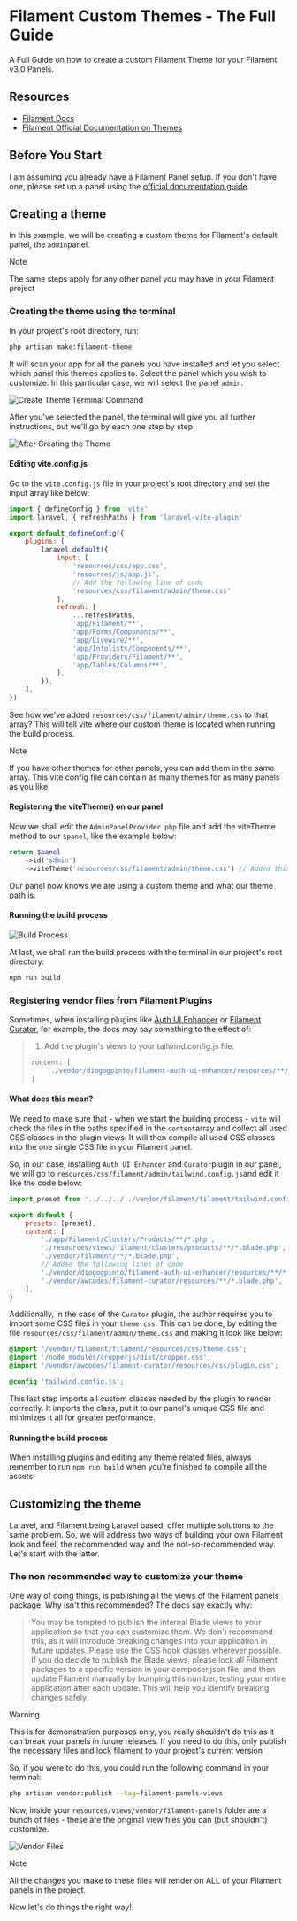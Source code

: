 # Filament Custom Themes - The Full Guide
A Full Guide on how to create a custom Filament Theme for your Filament v3.0 Panels.

## Resources
- [Filament Docs](https://filamentphp.com/docs/)
- [Filament Official Documentation on Themes](https://filamentphp.com/docs/3.x/panels/themes#creating-a-custom-theme)

## Before You Start

I am assuming you already have a Filament Panel setup. If you don't have one, please set up a panel using the [official documentation guide](https://filamentphp.com/docs/3.x/panels/getting-started).

## Creating a theme

In this example, we will be creating a custom theme for Filament's default panel, the `admin`panel.

> [!note]
> The same steps apply for any other panel you may have in your Filament project

### Creating the theme using the terminal

In your project's root directory, run:

```bash
php artisan make:filament-theme
```

It will scan your app for all the panels you have installed and let you select which panel this themes applies to. Select the panel which you wish to customize. In this particular case, we will select the panel `admin`.

![Create Theme Terminal Command](./screenshots/create-theme.png)

After you've selected the panel, the terminal will give you all further instructions, but we'll go by each one step by step.

![After Creating the Theme](./screenshots/after-create-theme.png)

#### Editing vite.config.js

Go to the `vite.config.js` file in your project's root directory and set the input array like below:

```javascript
import { defineConfig } from 'vite'
import laravel, { refreshPaths } from 'laravel-vite-plugin'

export default defineConfig({
    plugins: [
        laravel.default({
            input: [
                'resources/css/app.css',
                'resources/js/app.js',
                // Add the following line of code
                'resources/css/filament/admin/theme.css'
            ],
            refresh: [
                ...refreshPaths,
                'app/Filament/**',
                'app/Forms/Components/**',
                'app/Livewire/**',
                'app/Infolists/Components/**',
                'app/Providers/Filament/**',
                'app/Tables/Columns/**',
            ],
        }),
    ],
})
```

See how we've added `resources/css/filament/admin/theme.css` to that array? This will tell vite where our custom theme is located when running the build process.

>[!note]
> If you have other themes for other panels, you can add them in the same array. This vite config file can contain as many themes for as many panels as you like!

#### Registering the viteTheme() on our panel

Now we shall edit the `AdminPanelProvider.php` file and add the viteTheme method to our `$panel`, like the example below:

```php
return $panel
    ->id('admin')
    ->viteTheme('resources/css/filament/admin/theme.css') // Added this line of code
```

Our panel now knows we are using a custom theme and what our theme path is.

#### Running the build process

![Build Process](./screenshots/npm-run-build.png)

At last, we shall run the build process with the terminal in our project's root directory:

```bash
npm run build
```

### Registering vendor files from Filament Plugins

Sometimes, when installing plugins like [Auth UI Enhancer](https://www.github.com/diogogpinto/filament-auth-ui-enhancer) or [Filament Curator](https://github.com/awcodes/filament-curator), for example, the docs may say something to the effect of:

> 1. Add the plugin's views to your tailwind.config.js file.
> ```javascript
> content: [
>     './vendor/diogogpinto/filament-auth-ui-enhancer/resources/**/*.blade.php',
> ]
> ```

#### What does this mean?

We need to make sure that - when we start the building process - `vite` will check the files in the paths specified in the `content`array and collect all used CSS classes in the plugin views. It will then compile all used CSS classes into the one single CSS file in your Filament panel. 

So, in our case, installing `Auth UI Enhancer` and `Curator`plugin in our panel, we will go to `resources/css/filament/admin/tailwind.config.js`and edit it like the code below:

```js
import preset from '../../../../vendor/filament/filament/tailwind.config.preset'

export default {
    presets: [preset],
    content: [
        './app/Filament/Clusters/Products/**/*.php',
        './resources/views/filament/clusters/products/**/*.blade.php',
        './vendor/filament/**/*.blade.php',
        // Added the following lines of code
        './vendor/diogogpinto/filament-auth-ui-enhancer/resources/**/*.blade.php',
        './vendor/awcodes/filament-curator/resources/**/*.blade.php',
    ],
}
```

Additionally, in the case of the `Curator` plugin, the author requires you to import some CSS files in your `theme.css`. This can be done, by editing the file `resources/css/filament/admin/theme.css` and making it look like below:

```css
@import '/vendor/filament/filament/resources/css/theme.css';
@import '/node_modules/cropperjs/dist/cropper.css';
@import '/vendor/awcodes/filament-curator/resources/css/plugin.css';

@config 'tailwind.config.js';
```

This last step imports all custom classes needed by the plugin to render correctly. It imports the class, put it to our panel's unique CSS file and minimizes it all for greater performance.

#### Running the build process

When installing plugins and editing any theme related files, always remember to run `npm run build` when you're finished to compile all the assets.

## Customizing the theme

Laravel, and Filament being Laravel based, offer multiple solutions to the same problem. So, we will address two ways of building your own Filament look and feel, the recommended way and the not-so-recommended way. Let's start with the latter.

### The non recommended way to customize your theme

One way of doing things, is publishing all the views of the Filament panels package. Why isn't this recommended? The docs say exactly why:

>You may be tempted to publish the internal Blade views to your application so that you can customize them. We don't recommend this, as it will introduce breaking changes into your application in future updates. Please use the CSS hook classes wherever possible.
> If you do decide to publish the Blade views, please lock all Filament packages to a specific version in your composer.json file, and then update Filament manually by bumping this number, testing your entire application after each update. This will help you identify breaking changes safely.

> [!warning]
> This is for demonstration purposes only, you really shouldn't do this as it can break your panels in future releases. If you need to do this, only publish the necessary files and lock filament to your project's current version

So, if you were to do this, you could run the following command in your terminal:

```bash
php artisan vendor:publish --tag=filament-panels-views
```

Now, inside your `resources/views/vendor/filament-panels` folder are a bunch of files - these are the original view files you can (but shouldn't) customize.

![Vendor Files](./screenshots/vendor-publish.png)

> [!note]
> All the changes you make to these files will render on ALL of your Filament panels in the project.

Now let's do things the right way!

